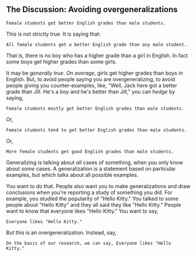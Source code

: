 
## The Discussion: Avoiding overgeneralizations

	Female students get better English grades than male students.

This is not strictly true. It is saying that:

	All female students get a better English grade than any male student.

That is, there is no boy who has a higher grade than a girl in English. In fact some boys get higher grades than some girls.

It may be *generally true*. *On average*, girls get higher grades than boys in English. But, to avoid people saying you are overgeneralizing, to avoid people giving you counter-examples, like, "Well, Jack here got a better grade than Jill. He's a boy and he's better than Jill," you can *hedge* by saying,

	Female students mostly get better English grades than male students.

Or,

	Female students tend to get better English grades than male students.

Or,

	More female students get good English grades than male students.

Generalizing is talking about *all* cases of something, when you only know about *some* cases. A generalization is a statement based on particular examples, but which talks about all possible examples.

You want to do that. People also want you to make generalizations and draw conclusions when you're reporting a study of something you did. For example, you studied the popularity of "Hello Kitty." You talked to some people about "Hello Kitty" and they all said they like "Hello Kitty." People want to know that everyone likes "Hello Kitty." You want to say,

	Everyone likes "Hello Kitty."

But this is an overgeneralization. Instead, say,

	On the basis of our research, we can say, Everyone likes "Hello Kitty."

